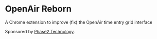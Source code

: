 OpenAir Reborn
==============

A Chrome extension to improve (fix) the OpenAir time entry grid interface

Sponsored by [Phase2 Technology](http://phase2technology.com).
